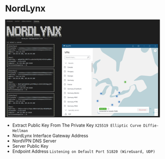 # NordLynx

<div align="center">

<a href="#"><img src="https://raw.githubusercontent.com/DaveOff/NordLynx/main/demo.png" title="" alt=""></a>

</div>

- Extract Public Key From The Private Key `X25519 Elliptic Curve Diffie-Hellman`
- NordLynx Interface Gateway Address
- NordVPN DNS Server
- Server Public Key
- Endpoint Address `Listening on Default Port 51820 (WireGuard, UDP)`
